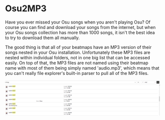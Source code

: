 # Osu2MP3

Have you ever missed your Osu songs when you aren't playing Osu? Of course you can find and download your songs from the internet, but when your Osu songs collection has more than 1000 songs, it isn't the best idea to try to download them all manually.

The good thing is that all of your beatmaps have an MP3 version of their songs nested in your Osu installation. Unfortunately these MP3 files are nested within individual folders, not in one big list that can be accessed easily. On top of that, the MP3 files are not named using their beatmap name with most of them being simply named 'audio.mp3', which means that you can't really file explorer's built-in parser to pull all of the MP3 files.

![alt text](https://github.com/Twinzet/git-repo/blob/f2dff383b4d2ed1df289bd72e24e4e9bc854163b/image_2023-01-07_224501016.png)
